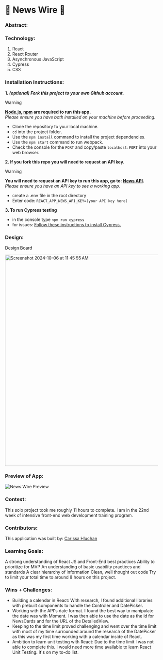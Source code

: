 # 📰 News Wire 📰

### Abstract:
[//]: <> (Briefly describe what you built and its features. What problem is the app solving? How does this application solve that problem?)

### Technology:
[//]: <> (Add technology you used for this project.) 
1. React
2. React Router
3. Asynchronous JavaScript
4. Cypress
5. CSS

### Installation Instructions:
[//]: <> (What steps does a person have to take to get your app cloned down and running?)
**1. _(optional) Fork this project to your own Github account._**
> [!WARNING]
> **[Node.js](https://nodejs.org/en), [npm](https://www.npmjs.com/) are required to run this app.**<br>
> _Please ensure you have both installed on your machine before proceeding._
  - Clone the repository to your local machine.
  - `cd` into the project folder.
  - Use the `npm install` command to install the project dependencies.
  - Use the `npm start` command to run webpack.
  - Check the console for the `PORT` and copy/paste `localhost:PORT` into your web browser.

**2. If you fork this repo you will need to request an API key.**
> [!WARNING]
> **You will need to request an API key to run this app, go to: [News API](https://newsapi.org/).**<br>
> _Please ensure you have an API key to see a working app._
  - create a .env file in the root directory
  - Enter code: `REACT_APP_NEWS_API_KEY=(your API key here)`

**3. To run Cypress testing**
- in the console type `npm run cypress`
- for issues: [Follow these instructions to install Cypress.](https://on.cypress.io/guides/installing-and-running#section-installing)

### Design:
[Design Board](https://www.canva.com/design/DAGR4jaG3Zk/Gn9o1KjUGndzhEMUdDLmwQ/edit)

<img width="693" alt="Screenshot 2024-10-06 at 11 45 55 AM" src="https://github.com/user-attachments/assets/6b9f8cb3-37a7-49c8-85d3-6307f27a0a8a">

### Preview of App:
[//]: <> (Provide ONE gif or screenshot of your application - choose the "coolest" piece of functionality to show off.)
![News Wire Preview](https://github.com/user-attachments/assets/9b6aacbe-6ac3-46c0-a9c4-daf60df8b180)

### Context:
[//]: <> (Give some context for the project here. How long did you have to work on it? How far into the Turing program are you?)
This solo project took me roughly 11 hours to complete. I am in the 22nd week of intensive front-end web development training program.

### Contributors:
[//]: <> (Who worked on this application? Link to their GitHubs.)
This application was built by: [Carissa Hluchan](https://github.com/CarissaHluchan)

### Learning Goals:
[//]: <> (What were the learning goals of this project? What tech did you work with?)
A strong understanding of React JS and Front-End best practices
Ability to prioritize for MVP
An understanding of basic usability practices and standards
A clear hierarchy of information
Clean, well thought out code
Try to limit your total time to around 8 hours on this project. 

### Wins + Challenges:
[//]: <> (What are 2-3 wins you have from this project? What were some challenges you faced - and how did you get over them?)
- Building a calendar in React: With research, I found additional libraries with prebuilt components to handle the Controler and DatePicker.
- Working with the API's date format. I found the best way to manipulate the date was with Moment. I was then able to use the date as the id for NewsCards and for the URL of the DetailedView.
- Keeping to the time limit proved challenging and went over the time limit with most of my time surrounded around the research of the DatePicker as this was my first time working with a calendar inside of React.
- Ambition to learn unit testing with React: Due to the time limit I was not able to complete this. I would need more time available to learn React Unit Testing. It's on my to-do list.
